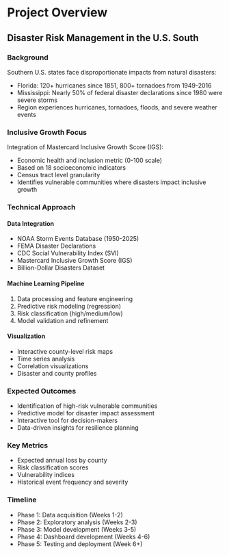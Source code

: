 # Project Overview

## Disaster Risk Management in the U.S. South

### Background

Southern U.S. states face disproportionate impacts from natural disasters:
- Florida: 120+ hurricanes since 1851, 800+ tornadoes from 1949-2016
- Mississippi: Nearly 50% of federal disaster declarations since 1980 were severe storms
- Region experiences hurricanes, tornadoes, floods, and severe weather events

### Inclusive Growth Focus

Integration of Mastercard Inclusive Growth Score (IGS):
- Economic health and inclusion metric (0-100 scale)
- Based on 18 socioeconomic indicators
- Census tract level granularity
- Identifies vulnerable communities where disasters impact inclusive growth

### Technical Approach

#### Data Integration
- NOAA Storm Events Database (1950-2025)
- FEMA Disaster Declarations
- CDC Social Vulnerability Index (SVI)
- Mastercard Inclusive Growth Score (IGS)
- Billion-Dollar Disasters Dataset

#### Machine Learning Pipeline
1. Data processing and feature engineering
2. Predictive risk modeling (regression)
3. Risk classification (high/medium/low)
4. Model validation and refinement

#### Visualization
- Interactive county-level risk maps
- Time series analysis
- Correlation visualizations
- Disaster and county profiles

### Expected Outcomes

- Identification of high-risk vulnerable communities
- Predictive model for disaster impact assessment
- Interactive tool for decision-makers
- Data-driven insights for resilience planning

### Key Metrics

- Expected annual loss by county
- Risk classification scores
- Vulnerability indices
- Historical event frequency and severity

### Timeline

- Phase 1: Data acquisition (Weeks 1-2)
- Phase 2: Exploratory analysis (Weeks 2-3)
- Phase 3: Model development (Weeks 3-5)
- Phase 4: Dashboard development (Weeks 4-6)
- Phase 5: Testing and deployment (Week 6+)

